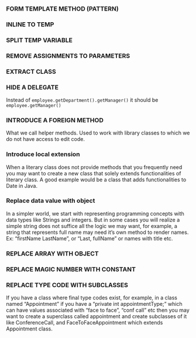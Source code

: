 ### FORM TEMPLATE METHOD (PATTERN)
### INLINE TO TEMP
### SPLIT TEMP VARIABLE
### REMOVE ASSIGNMENTS TO PARAMETERS
### EXTRACT CLASS
### HIDE A DELEGATE 
Instead of `employee.getDepartment().getManager()` it should be `employee.getManager()`

### INTRODUCE A FOREIGN METHOD
What we call helper methods. Used to work with library classes to which we do not have access to edit code.
### Introduce local extension
When a literary class does not provide methods that you frequently need you may want to create a new class that solely extends functionalities of literary class. A good example would be a class that adds functionalities to Date in Java.
### Replace data value with object
In a simpler world, we start with representing programming concepts with  data types like Strings and integers.  But in some cases you will realize a simple string does not suffice all the logic we may want, for example, a string that represents full name may need it’s own method to render names. Ex: “firstName LastName”, or “Last, fullName” or names with title etc. 

### REPLACE ARRAY WITH OBJECT 
### REPLACE MAGIC NUMBER WITH CONSTANT 

### REPLACE TYPE CODE WITH SUBCLASSES
If you have a class where final type codes exist, for example, in a class named “Appointment” if you have a “private int appointmentType;” which can have values associated with “face to face”, “conf call” etc then you may want to create a superclass called appointment and create subclasses of it like ConferenceCall, and FaceToFaceAppointment which extends Appointment class. 





